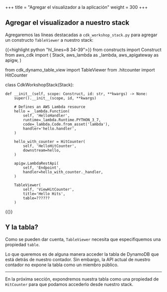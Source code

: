 +++
title = "Agregar el visualizador a la aplicación"
weight = 300
+++

## Agregar el visualizador a nuestro stack

Agregaremos las líneas destacadas a
`cdk_workshop_stack.py` para agregar un constructo
`TableViewer` a nuestro stack:

{{<highlight python "hl_lines=8 34-39">}}
from constructs import Construct
from aws_cdk import (
    Stack,
    aws_lambda as _lambda,
    aws_apigateway as apigw,
)

from cdk_dynamo_table_view import TableViewer
from .hitcounter import HitCounter

class CdkWorkshopStack(Stack):

    def __init__(self, scope: Construct, id: str, **kwargs) -> None:
        super().__init__(scope, id, **kwargs)

        # Defines an AWS Lambda resource
        hello = _lambda.Function(
            self, 'HelloHandler',
            runtime=_lambda.Runtime.PYTHON_3_7,
            code=_lambda.Code.from_asset('lambda'),
            handler='hello.handler',
        )

        hello_with_counter = HitCounter(
            self, 'HelloHitCounter',
            downstream=hello,
        )

        apigw.LambdaRestApi(
            self, 'Endpoint',
            handler=hello_with_counter._handler,
        )

        TableViewer(
            self, 'ViewHitCounter',
            title='Hello Hits',
            table=??????
        )
{{</highlight>}}

## Y la tabla?

Como se pueden dar cuenta, `TableViewer` necesita que especifiquemos una propiedad `table`.

Lo que queremos es de alguna manera acceder la tabla de DynamoDB que está detrás de nuestro contador.
Sin embargo, la API actual de nuestro contador no expone la tabla como un miembro público.

---

En la próxima sección, expondremos nuestra tabla como una propiedad de `HitCounter` para que podamos
accederlo desde nuestro stack.
